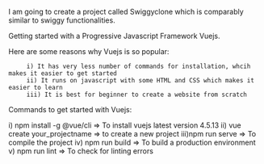 I am going to create a project called Swiggyclone which is comparably similar to swiggy functionalities.

Getting started with a Progressive Javascript Framework Vuejs.

Here are some reasons why Vuejs is so popular:

         i) It has very less number of commands for installation, whcih makes it easier to get started
         ii) It runs on javascript with some HTML and CSS which makes it easier to learn
         iii) It is best for beginner to create a website from scratch
         
Commands to get started with Vuejs:

i)  npm install -g @vue/cli => To install vuejs latest version 4.5.13
ii) vue create your_projectname => to create a new project
iii)npm run serve => To compile the project
iv) npm run build => To build a production environment
v)  npm run lint => To check for linting errors

